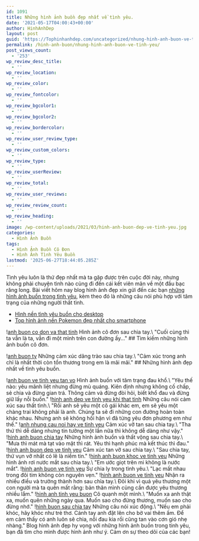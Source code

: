 ```yaml
---
id: 1091
title: Những hình ảnh buồn đẹp nhất về tình yêu.
date: '2021-05-17T04:00:43+00:00'
author: HinhAnhDep
layout: post
guid: 'https://Tophinhanhdep.com/uncategorized/nhung-hinh-anh-buon-ve-tinh-yeu/'
permalink: /hinh-anh-buon/nhung-hinh-anh-buon-ve-tinh-yeu/
post_views_count:
  - '253'
wp_review_desc_title:
  - ''
wp_review_location:
  - ''
wp_review_color:
  - ''
wp_review_fontcolor:
  - ''
wp_review_bgcolor1:
  - ''
wp_review_bgcolor2:
  - ''
wp_review_bordercolor:
  - ''
wp_review_user_review_type:
  - ''
wp_review_custom_colors:
  - ''
wp_review_type:
  - ''
wp_review_userReview:
  - ''
wp_review_total:
  - ''
wp_review_user_reviews:
  - ''
wp_review_review_count:
  - ''
wp_review_heading:
  - ''
image: /wp-content/uploads/2021/03/hinh-anh-buon-dep-ve-tinh-yeu.jpg
categories:
  - Hình Ảnh Buồn
tags:
  - Hình Ảnh Buồn Cô Đơn
  - Hình Ảnh Tình Yêu Buồn
lastmod: '2025-06-27T18:44:05.285Z'
---
```

Tình yêu luôn là thứ đẹp nhất mà ta gặp được trên cuộc đời này, nhưng không phải chuyện tình nào củng đi đến cái kết viên mãn về một đầu bạc răng long. Bài viết hôm nay blog hình ảnh đẹp xin gửi đến các bạn [những hình ảnh buồn trong tình yêu](https://tophinhanhdep.com/hinh-anh-buon/nhung-hinh-anh-buon-ve-tinh-yeu/), kèm theo đó là những câu nói phù hợp với tâm trạng của những người thất tình.

- [Hình nền tình yêu buồn cho desktop](https://tophinhanhdep.com/hinh-anh-buon/hinh-anh-buon-lam-hinh-nen-desktop/)
- [Top hình ảnh nền Pokemon đẹp nhất cho smartphone](https://tophinhanhdep.com/anh-anime/hinh-cac-pokemon-lam-nen-dien-thoai/)

\![anh buon co don va that tinh](https://tophinhanhdep.com/wp-content/uploads/2021/03/anh-buon-co-don-va-that-tinh.jpg) Hình ảnh cô đơn sau chia tay.\ "Cuối cùng thì ta vẫn là ta, vẫn đi một mình trên con đường ấy..." ## Tìm kiếm những hình ảnh buồn cô đơn.

\![anh buon ty](https://tophinhanhdep.com/wp-content/uploads/2021/03/anh-buon-ty.jpg) Những cảm xúc dâng trào sau chia tay.\ "Cảm xúc trong anh chỉ là nhất thời còn tổn thương trong em là mãi mãi." ## Những hình ảnh đẹp nhất về tình yêu buồn.

\![anh buon ve tinh yeu tan vo](https://tophinhanhdep.com/wp-content/uploads/2021/03/anh-buon-ve-tinh-yeu-tan-vo.jpg) Hình ảnh buồn với tâm trạng đau khổ.\ "Yêu thế nào: yêu mãnh liệt nhưng đừng mù quáng. Kiên định nhưng không cố chấp, sẻ chia và đừng gian trá. Thông cảm và đừng đòi hỏi, biết khổ đau và đừng giữ lấy nỗi buồn." \![hinh anh dep ve tinh yeu khi that tinh](https://tophinhanhdep.com/wp-content/uploads/2021/03/anh-dep-ve-tinh-yeu-khi-that-tinh.jpg) Những câu nói cảm xúc sau thất tình.\ "Rồi anh sẽ yêu một cô gái khác em, em sẽ yêu một chàng trai không phải là anh. Chúng ta sẽ đi những con đường hoàn toàn khác nhau. Nhưng anh sẽ không hối hận vì đã từng yêu đơn phương em như thế." \![anh nhung cau noi hay ve tinh yeu](https://tophinhanhdep.com/wp-content/uploads/2021/03/anh-nhung-cau-noi-hay-ve-tinh-yeu.jpg) Cảm xúc vỡ tan sau chia tay.\ "Tha thứ thì dễ dàng nhưng tin tưởng một lần nữa thì không dễ dàng như vậy." \![hinh anh buon chia tay](https://tophinhanhdep.com/wp-content/uploads/2021/03/hinh-anh-buon-chia-tay.jpg) Những hình ảnh buồn và thất vộng sau chia tay.\ "Mưa thì mát mà tạt vào mặt thì rát. Yêu thì hạnh phúc mà kết thúc thì đau." \![hinh anh buon dep ve tinh yeu](https://tophinhanhdep.com/wp-content/uploads/2021/03/hinh-anh-buon-dep-ve-tinh-yeu.jpg) Cảm xúc tan vỡ sau chia tay.\ "Sau chia tay, thứ vụn vỡ nhất có lẽ là niềm tin." \![hinh anh buon khoc ve tinh yeu](https://tophinhanhdep.com/wp-content/uploads/2021/03/hinh-anh-buon-khoc-ve-tinh-yeu.jpg) Những hình ảnh rơi nước mắt sau chia tay.\ "Em ước giọt trên mi không là nước mắt". \![hinh anh buon ve tinh yeu](https://tophinhanhdep.com/wp-content/uploads/2021/03/hinh-anh-buon-ve-tinh-yeu-2.jpg) Sự chia ly trong tình yêu.\ "Lạc mất nhau trong đôi tim không còn nguyên vẹn." \![hinh anh buon ve tinh yeu](https://tophinhanhdep.com/wp-content/uploads/2021/03/hinh-anh-buon-ve-tinh-yeu-dep-1.jpg) Nhận ra nhiều điều và trưởng thành hơn sau chỉa tay.\ Đôi khi vì quá yêu thương một con người mà ta quên mất rằng: bản thân mình củng cần được yêu thương nhiều lắm." \![hinh anh tinh yeu buon](https://tophinhanhdep.com/wp-content/uploads/2021/03/hinh-anh-tinh-yeu-buon.jpg) Cô quạnh một mình.\ "Muốn xa anh thật xa, muốn quên những ngày qua. Muốn sao cho đừng thương, muốn sao cho đừng nhớ." \![hinh buon sau chia tay](https://tophinhanhdep.com/wp-content/uploads/2021/03/hinh-buon-sau-chia-tay.jpg) Những câu nói xúc động.\ "Nếu em phải khóc, hãy khóc như trẻ thơ. Cánh tay anh đặt lên cho bờ vai thêm ấm. Để em cảm thấy có anh luôn sẽ chia, nỗi đau kia rồi cũng tan vào cơn gió nhẹ nhàng." Blog hình ảnh đẹp hy vọng với những hình ảnh buồn trong tinh yêu, bạn đã tìm cho mình được hình ảnh như ý. Cảm ơn sự theo dõi của các bạn!
